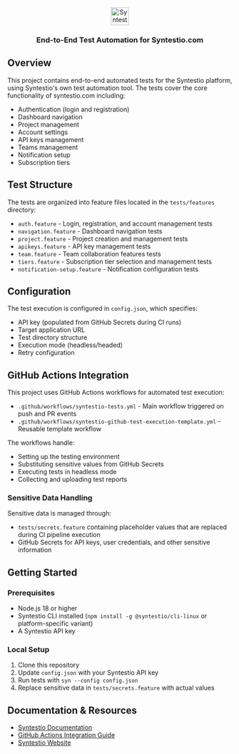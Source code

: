<div align="center">
  <img src="https://syntestio.com/logo-small.png" alt="Syntestio Logo" height="40"/>
  <h3>End-to-End Test Automation for Syntestio.com</h3>
</div>

## Overview

This project contains end-to-end automated tests for the Syntestio platform, using Syntestio's own test automation tool. The tests cover the core functionality of syntestio.com including:

- Authentication (login and registration)
- Dashboard navigation
- Project management
- Account settings
- API keys management
- Teams management
- Notification setup
- Subscription tiers

## Test Structure

The tests are organized into feature files located in the `tests/features` directory:

- `auth.feature` - Login, registration, and account management tests
- `navigation.feature` - Dashboard navigation tests
- `project.feature` - Project creation and management tests
- `apikeys.feature` - API key management tests
- `team.feature` - Team collaboration features tests
- `tiers.feature` - Subscription tier selection and management tests
- `notification-setup.feature` - Notification configuration tests

## Configuration

The test execution is configured in `config.json`, which specifies:

- API key (populated from GitHub Secrets during CI runs)
- Target application URL
- Test directory structure
- Execution mode (headless/headed)
- Retry configuration

## GitHub Actions Integration

This project uses GitHub Actions workflows for automated test execution:

- `.github/workflows/syntestio-tests.yml` - Main workflow triggered on push and PR events
- `.github/workflows/syntestio-github-test-execution-template.yml` - Reusable template workflow

The workflows handle:

- Setting up the testing environment
- Substituting sensitive values from GitHub Secrets
- Executing tests in headless mode
- Collecting and uploading test reports

### Sensitive Data Handling

Sensitive data is managed through:

- `tests/secrets.feature` containing placeholder values that are replaced during CI pipeline execution
- GitHub Secrets for API keys, user credentials, and other sensitive information

## Getting Started

### Prerequisites

- Node.js 18 or higher
- Syntestio CLI installed (`npm install -g @syntestio/cli-linux` or platform-specific variant)
- A Syntestio API key

### Local Setup

1. Clone this repository
2. Update `config.json` with your Syntestio API key
3. Run tests with `syn --config config.json`
4. Replace sensitive data in `tests/secrets.feature` with actual values

## Documentation & Resources

- [Syntestio Documentation](https://syntestio.com/doc/quickstart)
- [GitHub Actions Integration Guide](https://syntestio.com/doc/github-template)
- [Syntestio Website](https://syntestio.com)
